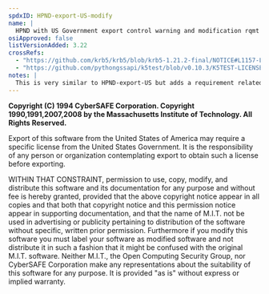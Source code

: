 ```yaml
---
spdxID: HPND-export-US-modify
name: |
  HPND with US Government export control warning and modification rqmt
osiApproved: false
listVersionAdded: 3.22
crossRefs: 
  - "https://github.com/krb5/krb5/blob/krb5-1.21.2-final/NOTICE#L1157-L1182"
  - "https://github.com/pythongssapi/k5test/blob/v0.10.3/K5TEST-LICENSE.txt"
notes: |
  This is very similar to HPND-export-US but adds a requirement related to modifications of the code.
---
```


**Copyright (C) 1994 CyberSAFE Corporation. Copyright 1990,1991,2007,2008 by the Massachusetts Institute of Technology. All Rights Reserved.**

Export of this software from the United States of America may require a specific license from the United States Government. It is the responsibility of any person or organization contemplating export to obtain such a license before exporting.

WITHIN THAT CONSTRAINT, permission to use, copy, modify, and distribute this software and its documentation for any purpose and without fee is hereby granted, provided that the above copyright notice appear in all copies and that both that copyright notice and this permission notice appear in supporting documentation, and that the name of M.I.T. not be used in advertising or publicity pertaining to distribution of the software without specific, written prior permission. Furthermore if you modify this software you must label your software as modified software and not distribute it in such a fashion that it might be confused with the original M.I.T. software. Neither M.I.T., the Open Computing Security Group, nor CyberSAFE Corporation make any representations about the suitability of this software for any purpose. It is provided "as is" without express or implied warranty.
